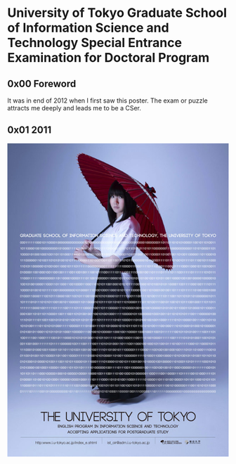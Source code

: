 # University of Tokyo Graduate School of Information Science and Technology Special Entrance Examination for Doctoral Program

## 0x00 Foreword

It was in end of 2012 when I first saw this poster. The exam or puzzle attracts me deeply and leads me to be a CSer.

## 0x01 2011

[![](./2011/poster/2011-poster_E.jpg)](./2011)
